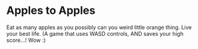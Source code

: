 # Apples to Apples

Eat as many apples as you possibly can you weird little orange thing. Live your best life.
(A game that uses WASD controls, AND saves your high score...! Wow :)
